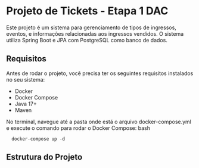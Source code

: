 # Projeto de Tickets - Etapa 1 DAC

Este projeto é um sistema para gerenciamento de tipos de ingressos, eventos, e informações relacionadas aos ingressos vendidos. O sistema utiliza Spring Boot e JPA com PostgreSQL como banco de dados.

## Requisitos
Antes de rodar o projeto, você precisa ter os seguintes requisitos instalados no seu sistema:

- Docker 
- Docker Compose 
- Java 17+
- Maven

No terminal, navegue até a pasta onde está o arquivo docker-compose.yml e execute o comando para rodar o Docker Compose:
bash
```
  docker-compose up -d
```
## Estrutura do Projeto


